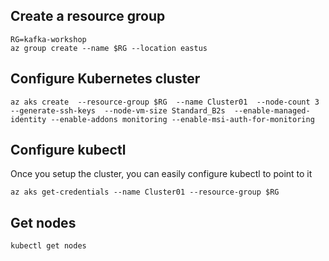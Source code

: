 
## Create a resource group

````
RG=kafka-workshop
az group create --name $RG --location eastus
````
## Configure Kubernetes cluster

```
az aks create  --resource-group $RG  --name Cluster01  --node-count 3  --generate-ssh-keys  --node-vm-size Standard_B2s  --enable-managed-identity --enable-addons monitoring --enable-msi-auth-for-monitoring
```

## Configure kubectl 

Once you setup the cluster, you can easily configure kubectl to point to it

```az aks get-credentials --name Cluster01 --resource-group $RG```

## Get nodes 

```kubectl get nodes```
